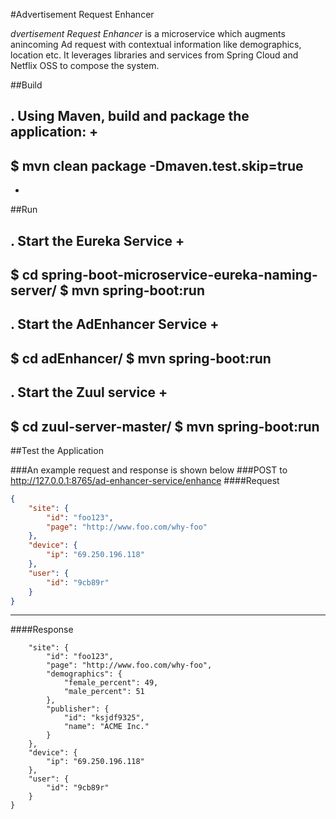 #Advertisement Request Enhancer

*dvertisement Request Enhancer* is a microservice which augments anincoming Ad request with contextual information like demographics, location etc. It leverages libraries and services from Spring Cloud and Netflix OSS to compose the system.

##Build

. Using Maven, build and package the application:
+
----
$ mvn clean package -Dmaven.test.skip=true
----
+

##Run

. Start the Eureka Service
+
----
$ cd spring-boot-microservice-eureka-naming-server/
$ mvn spring-boot:run
----

. Start the AdEnhancer Service
+
----
$ cd adEnhancer/
$ mvn spring-boot:run
----

. Start the Zuul service
+
----
$ cd zuul-server-master/
$ mvn spring-boot:run
----


##Test the Application

###An example request and response is shown below
###POST to http://127.0.0.1:8765/ad-enhancer-service/enhance
####Request

```json
{
    "site": {
        "id": "foo123",
        "page": "http://www.foo.com/why-foo"
    },
    "device": {
        "ip": "69.250.196.118"
    },
    "user": {
        "id": "9cb89r"
    }
}
```
---

####Response
```json{
    "site": {
        "id": "foo123",
        "page": "http://www.foo.com/why-foo",
        "demographics": {
            "female_percent": 49,
            "male_percent": 51
        },
        "publisher": {
            "id": "ksjdf9325",
            "name": "ACME Inc."
        }
    },
    "device": {
        "ip": "69.250.196.118"
    },
    "user": {
        "id": "9cb89r"
    }
}
```

